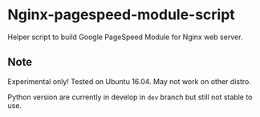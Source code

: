 # Nginx-pagespeed-module-script
Helper script to build Google PageSpeed Module for Nginx web server.

## Note
Experimental only!
Tested on Ubuntu 16.04. May not work on other distro.

Python version are currently in develop in `dev` branch but still not stable to use.
